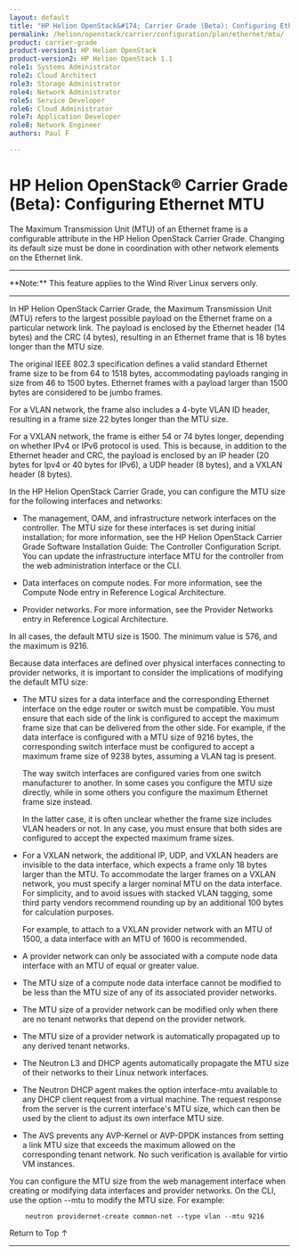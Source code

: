 ```yaml
---
layout: default
title: "HP Helion OpenStack&#174; Carrier Grade (Beta): Configuring Ethernet MTU"
permalink: /helion/openstack/carrier/configuration/plan/ethernet/mtu/
product: carrier-grade
product-version1: HP Helion OpenStack
product-version2: HP Helion OpenStack 1.1
role1: Systems Administrator 
role2: Cloud Architect 
role3: Storage Administrator 
role4: Network Administrator 
role5: Service Developer 
role6: Cloud Administrator 
role7: Application Developer 
role8: Network Engineer 
authors: Paul F

---
```

<!--UNDER REVISION-->

<script>

function PageRefresh {
onLoad="window.refresh"
}

PageRefresh();

</script>

<!-- <p style="font-size: small;"> <a href="/helion/openstack/carrier/services/imaging/overview/">&#9664; PREV</a> | <a href="/helion/openstack/carrier/services/overview/">&#9650; UP</a> | <a href="/helion/openstack/carrier/services/object/overview/"> NEXT &#9654</a> </p> -->

# HP Helion OpenStack&#174; Carrier Grade (Beta): Configuring Ethernet MTU
<!-- From the Titanium Server Admin Guide -->

The Maximum Transmission Unit (MTU) of an Ethernet frame is a configurable attribute in the HP Helion OpenStack Carrier Grade. Changing its default size must be done in coordination with other network elements on the Ethernet link.

<hr>
**Note:** This feature applies to the Wind River Linux servers only.
<hr>

In HP Helion OpenStack Carrier Grade, the Maximum Transmission Unit (MTU) refers to the largest possible payload on the Ethernet frame on a particular network link. The payload is enclosed by the Ethernet header (14 bytes) and the CRC (4 bytes), resulting in an Ethernet frame that is 18 bytes longer than the MTU size.

The original IEEE 802.3 specification defines a valid standard Ethernet frame size to be from 64 to 1518 bytes, accommodating payloads ranging in size from 46 to 1500 bytes. Ethernet frames with a payload larger than 1500 bytes are considered to be jumbo frames.

For a VLAN network, the frame also includes a 4-byte VLAN ID header, resulting in a frame size 22 bytes longer than the MTU size.

For a VXLAN network, the frame is either 54 or 74 bytes longer, depending on whether IPv4 or IPv6 protocol is used. This is because, in addition to the Ethernet header and CRC, the payload is enclosed by an IP header (20 bytes for Ipv4 or 40 bytes for IPv6), a UDP header (8 bytes), and a VXLAN header (8 bytes).

In the HP Helion OpenStack Carrier Grade, you can configure the MTU size for the following interfaces and networks:

* The management, OAM, and infrastructure network interfaces on the controller. The MTU size for these interfaces is set during initial installation; for more information, see the HP Helion OpenStack Carrier Grade Software Installation Guide: The Controller Configuration Script. You can update the infrastructure interface MTU for the controller from the web administration interface or the CLI.

* Data interfaces on compute nodes. For more information, see the Compute Node entry in Reference Logical Architecture.

* Provider networks. For more information, see the Provider Networks entry in Reference Logical Architecture.

In all cases, the default MTU size is 1500. The minimum value is 576, and the maximum is 9216.

Because data interfaces are defined over physical interfaces connecting to provider networks, it is important to consider the implications of modifying the default MTU size:

* The MTU sizes for a data interface and the corresponding Ethernet interface on the edge router or switch must be compatible. You must ensure that each side of the link is configured to accept the maximum frame size that can be delivered from the other side. For example, if the data interface is configured with a MTU size of 9216 bytes, the corresponding switch interface must be configured to accept a maximum frame size of 9238 bytes, assuming a
VLAN tag is present.

	The way switch interfaces are configured varies from one switch manufacturer to another. In some cases you configure the MTU size directly, while in some others you configure the maximum Ethernet frame size instead.

	In the latter case, it is often unclear whether the frame size includes VLAN headers or not. In any case, you must ensure that both sides are configured to accept the expected maximum frame sizes.

* For a VXLAN network, the additional IP, UDP, and VXLAN headers are invisible to the data interface, which expects a frame only 18 bytes larger than the MTU. To accommodate the larger frames on a VXLAN network, you must specify a larger nominal MTU on the data interface. For simplicity, and to avoid issues with stacked VLAN tagging, some third party vendors recommend rounding up by an additional 100 bytes for calculation purposes. 

	For example, to attach to a VXLAN provider network with an MTU of 1500, a data interface with an MTU of 1600 is recommended.

* A provider network can only be associated with a compute node data interface with an MTU of equal or greater value.

* The MTU size of a compute node data interface cannot be modified to be less than the MTU size of any of its associated provider networks.

* The MTU size of a provider network can be modified only when there are no tenant networks that depend on the provider network.

* The MTU size of a provider network is automatically propagated up to any derived tenant networks.

* The Neutron L3 and DHCP agents automatically propagate the MTU size of their networks to their Linux network interfaces.

* The Neutron DHCP agent makes the option interface-mtu available to any DHCP client request from a virtual machine. The request response from the server is the current interface's MTU size, which can then be used by the client to adjust its own interface MTU size.

* The AVS prevents any AVP-Kernel or AVP-DPDK instances from setting a link MTU size that exceeds the maximum allowed on the corresponding tenant network. No such verification is available for virtio VM instances.

You can configure the MTU size from the web management interface when creating or modifying data interfaces and provider networks. On the CLI, use the option --mtu to modify the MTU size. For example:

		neutron providernet-create common-net --type vlan --mtu 9216

<a href="#top" style="padding:14px 0px 14px 0px; text-decoration: none;"> Return to Top &#8593; </a>
 
----